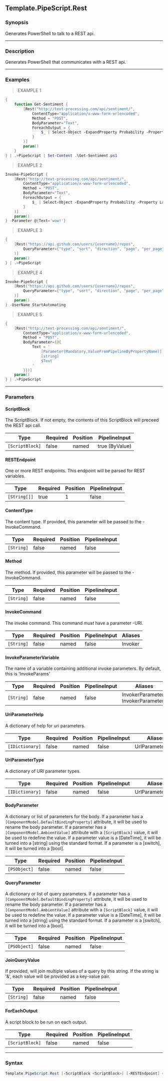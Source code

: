Template.PipeScript.Rest
------------------------

### Synopsis
Generates PowerShell to talk to a REST api.

---

### Description

Generates PowerShell that communicates with a REST api.

---

### Examples
> EXAMPLE 1

```PowerShell
{
    function Get-Sentiment {
        [Rest("http://text-processing.com/api/sentiment/",
            ContentType="application/x-www-form-urlencoded",
            Method = "POST",
            BodyParameter="Text",
            ForeachOutput = {
                $_ | Select-Object -ExpandProperty Probability -Property Label
            }
        )]
        param()
    } 
} | .>PipeScript | Set-Content .\Get-Sentiment.ps1
```
> EXAMPLE 2

```PowerShell
Invoke-PipeScript {
    [Rest("http://text-processing.com/api/sentiment/",
        ContentType="application/x-www-form-urlencoded",
        Method = "POST",
        BodyParameter="Text",
        ForeachOutput = {
            $_ | Select-Object -ExpandProperty Probability -Property Label
        }
    )]
    param()
} -Parameter @{Text='wow!'}
```
> EXAMPLE 3

```PowerShell
{
    [Rest("https://api.github.com/users/{username}/repos",
        QueryParameter={"type", "sort", "direction", "page", "per_page"}
    )]
    param()
} | .>PipeScript
```
> EXAMPLE 4

```PowerShell
Invoke-PipeScript {
    [Rest("https://api.github.com/users/{username}/repos",
        QueryParameter={"type", "sort", "direction", "page", "per_page"}
    )]
    param()
} -UserName StartAutomating
```
> EXAMPLE 5

```PowerShell
{
    [Rest("http://text-processing.com/api/sentiment/",
        ContentType="application/x-www-form-urlencoded",
        Method = "POST",
        BodyParameter={@{
            Text = '
                [Parameter(Mandatory,ValueFromPipelineByPropertyName)]
                [string]
                $Text
            '
        }})]
    param()
} | .>PipeScript
```

---

### Parameters
#### **ScriptBlock**
The ScriptBlock.
If not empty, the contents of this ScriptBlock will preceed the REST api call.

|Type           |Required|Position|PipelineInput |
|---------------|--------|--------|--------------|
|`[ScriptBlock]`|false   |named   |true (ByValue)|

#### **RESTEndpoint**
One or more REST endpoints.  This endpoint will be parsed for REST variables.

|Type        |Required|Position|PipelineInput|
|------------|--------|--------|-------------|
|`[String[]]`|true    |1       |false        |

#### **ContentType**
The content type.  If provided, this parameter will be passed to the -InvokeCommand.

|Type      |Required|Position|PipelineInput|
|----------|--------|--------|-------------|
|`[String]`|false   |named   |false        |

#### **Method**
The method.  If provided, this parameter will be passed to the -InvokeCommand.

|Type      |Required|Position|PipelineInput|
|----------|--------|--------|-------------|
|`[String]`|false   |named   |false        |

#### **InvokeCommand**
The invoke command.  This command _must_ have a parameter -URI.

|Type      |Required|Position|PipelineInput|Aliases|
|----------|--------|--------|-------------|-------|
|`[String]`|false   |named   |false        |Invoker|

#### **InvokeParameterVariable**
The name of a variable containing additional invoke parameters.
By default, this is 'InvokeParams'

|Type      |Required|Position|PipelineInput|Aliases                               |
|----------|--------|--------|-------------|--------------------------------------|
|`[String]`|false   |named   |false        |InvokerParameters<br/>InvokerParameter|

#### **UriParameterHelp**
A dictionary of help for uri parameters.

|Type           |Required|Position|PipelineInput|Aliases         |
|---------------|--------|--------|-------------|----------------|
|`[IDictionary]`|false   |named   |false        |UrlParameterHelp|

#### **UriParameterType**
A dictionary of URI parameter types.

|Type           |Required|Position|PipelineInput|Aliases         |
|---------------|--------|--------|-------------|----------------|
|`[IDictionary]`|false   |named   |false        |UrlParameterType|

#### **BodyParameter**
A dictionary or list of parameters for the body.
If a parameter has a ```[ComponentModel.DefaultBindingProperty]``` attribute,
it will be used to rename the body parameter.
If a parameter has a ```[ComponentModel.AmbientValue]``` attribute with a ```[ScriptBlock]``` value,
it will be used to redefine the value.
If a parameter value is a [DateTime], it will be turned into a [string] using the standard format.
If a parameter is a [switch], it will be turned into a [bool].

|Type        |Required|Position|PipelineInput|
|------------|--------|--------|-------------|
|`[PSObject]`|false   |named   |false        |

#### **QueryParameter**
A dictionary or list of query parameters.
If a parameter has a ```[ComponentModel.DefaultBindingProperty]``` attribute,
it will be used to rename the body parameter.
If a parameter has a ```[ComponentModel.AmbientValue]``` attribute with a ```[ScriptBlock]``` value,
it will be used to redefine the value.
If a parameter value is a [DateTime], it will be turned into a [string] using the standard format.
If a parameter is a [switch], it will be turned into a [bool].

|Type        |Required|Position|PipelineInput|
|------------|--------|--------|-------------|
|`[PSObject]`|false   |named   |false        |

#### **JoinQueryValue**
If provided, will join multiple values of a query by this string.
If the string is '&', each value will be provided as a key-value pair.

|Type      |Required|Position|PipelineInput|
|----------|--------|--------|-------------|
|`[String]`|false   |named   |false        |

#### **ForEachOutput**
A script block to be run on each output.

|Type           |Required|Position|PipelineInput|
|---------------|--------|--------|-------------|
|`[ScriptBlock]`|false   |named   |false        |

---

### Syntax
```PowerShell
Template.PipeScript.Rest [-ScriptBlock <ScriptBlock>] [-RESTEndpoint] <String[]> [-ContentType <String>] [-Method <String>] [-InvokeCommand <String>] [-InvokeParameterVariable <String>] [-UriParameterHelp <IDictionary>] [-UriParameterType <IDictionary>] [-BodyParameter <PSObject>] [-QueryParameter <PSObject>] [-JoinQueryValue <String>] [-ForEachOutput <ScriptBlock>] [<CommonParameters>]
```

